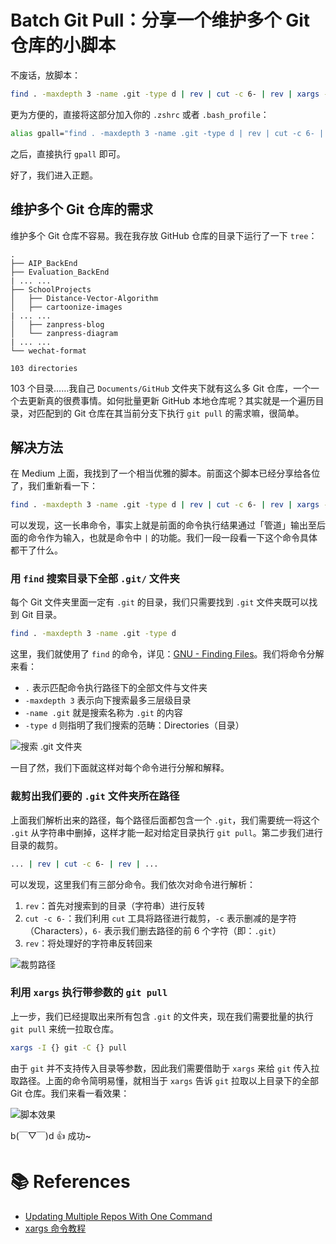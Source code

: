 # Batch Git Pull：分享一个维护多个 Git 仓库的小脚本


不废话，放脚本：

```bash
find . -maxdepth 3 -name .git -type d | rev | cut -c 6- | rev | xargs -I {} git -C {} pull
```

更为方便的，直接将这部分加入你的 `.zshrc` 或者 `.bash_profile`：

```bash
alias gpall="find . -maxdepth 3 -name .git -type d | rev | cut -c 6- | rev | xargs -I {} git -C {} pull"
```

之后，直接执行 `gpall` 即可。

好了，我们进入正题。

## 维护多个 Git 仓库的需求

维护多个 Git 仓库不容易。我在我存放 GitHub 仓库的目录下运行了一下 `tree`：

    .
    ├── AIP_BackEnd
    ├── Evaluation_BackEnd
    | ... ...
    ├── SchoolProjects
    │   ├── Distance-Vector-Algorithm
    │   ├── cartoonize-images
    | ... ...
    │   ├── zanpress-blog
    │   └── zanpress-diagram
    | ... ...
    └── wechat-format

    103 directories

103 个目录……我自己 `Documents/GitHub` 文件夹下就有这么多 Git 仓库，一个一个去更新真的很费事情。如何批量更新 GitHub 本地仓库呢？其实就是一个遍历目录，对匹配到的 Git 仓库在其当前分支下执行 `git pull` 的需求嘛，很简单。

## 解决方法

在 Medium 上面，我找到了一个相当优雅的脚本。前面这个脚本已经分享给各位了，我们重新看一下：

```bash
find . -maxdepth 3 -name .git -type d | rev | cut -c 6- | rev | xargs -I {} git -C {} pull
```

可以发现，这一长串命令，事实上就是前面的命令执行结果通过「管道」输出至后面的命令作为输入，也就是命令中 `|` 的功能。我们一段一段看一下这个命令具体都干了什么。

### 用 `find` 搜索目录下全部 `.git/` 文件夹

每个 Git 文件夹里面一定有 `.git` 的目录，我们只需要找到 `.git` 文件夹既可以找到 Git 目录。

```bash
find . -maxdepth 3 -name .git -type d
```

这里，我们就使用了 `find` 的命令，详见：[GNU - Finding Files](https://www.gnu.org/software/findutils/manual/html_mono/find.html)。我们将命令分解来看：

* `.` 表示匹配命令执行路径下的全部文件与文件夹
* `-maxdepth 3` 表示向下搜索最多三层级目录
* `-name .git` 就是搜索名称为 `.git` 的内容
* `-type d` 则指明了我们搜索的范畴：Directories（目录）

![搜索 .git 文件夹](https://i.loli.net/2019/10/29/IVMEzwDqGpXK8me.png)

一目了然，我们下面就这样对每个命令进行分解和解释。

### 裁剪出我们要的 `.git` 文件夹所在路径

上面我们解析出来的路径，每个路径后面都包含一个 `.git`，我们需要统一将这个 `.git` 从字符串中删掉，这样才能一起对给定目录执行 `git pull`。第二步我们进行目录的裁剪。

```bash
... | rev | cut -c 6- | rev | ...
```

可以发现，这里我们有三部分命令。我们依次对命令进行解析：

1. `rev`：首先对搜索到的目录（字符串）进行反转
2. `cut -c 6-`：我们利用 `cut` 工具将路径进行裁剪，`-c` 表示删减的是字符（Characters），`6-` 表示我们删去路径的前 6 个字符（即：`.git`）
3. `rev`：将处理好的字符串反转回来

![裁剪路径](https://i.loli.net/2019/10/29/KDFIBpGXTmcz8qv.png)

### 利用 `xargs` 执行带参数的 `git pull`

上一步，我们已经提取出来所有包含 `.git` 的文件夹，现在我们需要批量的执行 `git pull` 来统一拉取仓库。

```bash
xargs -I {} git -C {} pull
```

由于 `git` 并不支持传入目录等参数，因此我们需要借助于 `xargs` 来给 `git` 传入拉取路径。上面的命令简明易懂，就相当于 `xargs` 告诉 `git` 拉取以上目录下的全部 Git 仓库。我们来看一看效果：

![脚本效果](https://i.loli.net/2019/10/29/oCxk1O9SEP34RhW.gif)

b(￣▽￣)d 👍 成功\~

# 📚 References

* [Updating Multiple Repos With One Command](https://medium.com/@codenameyau/updating-multiple-repos-with-one-command-9768c8cdfe46)
* [xargs 命令教程](http://www.ruanyifeng.com/blog/2019/08/xargs-tutorial.html)
